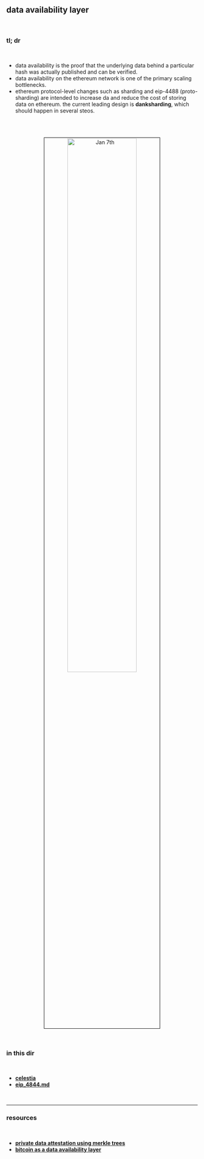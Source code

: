 ## data availability layer

<br>

### tl; dr

<br>

* data availability is the proof that the underlying data behind a particular hash was actually published and can be verified.
* data availability on the ethereum network is one of the primary scaling bottlenecks.
* ethereum protocol-level changes such as sharding and eip-4488 (proto-sharding) are intended to increase da and reduce the cost of storing data on ethereum. the current leading design is **danksharding**, which should happen in several steos.

<br>
<br>
<p align="center">
<img src="https://user-images.githubusercontent.com/1130416/232964658-61f5ca00-60dc-4d6e-bee0-52a7e63b6139.png" width="60%" align="center" style="padding:1px;border:1px solid black;" title="Jan 7th"/>
</p>



<br>

### in this dir

<br>

* **[celestia](celestia.md)**
* **[eip_4844.md](https://github.com/go-outside-labs/decentralized-protocols-research/blob/main/scalability/eip-4844.md)**



<br>

---

### resources

<br>

* **[private data attestation using merkle trees](https://mirror.xyz/0xeee68aECeB4A9e9f328a46c39F50d83fA0239cDF/BiFUEFJKo6ZsIvPwsP9WPC2UZX0-x_9BdtrvmQo1FwY)**
* **[bitcoin as a data availability layer](https://github.com/rollkit/bitcoin-da)**
